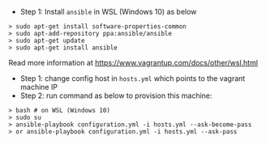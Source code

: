 - Step 1: Install `ansible` in WSL (Windows 10) as below

```
> sudo apt-get install software-properties-common
> sudo apt-add-repository ppa:ansible/ansible
> sudo apt-get update
> sudo apt-get install ansible
```

Read more information at https://www.vagrantup.com/docs/other/wsl.html

- Step 1: change config host in `hosts.yml` which points to the vagrant machine IP
- Step 2: run command as below to provision this machine:

```
> bash # on WSL (Windows 10) 
> sudo su
> ansible-playbook configuration.yml -i hosts.yml --ask-become-pass
> or ansible-playbook configuration.yml -i hosts.yml --ask-pass
```